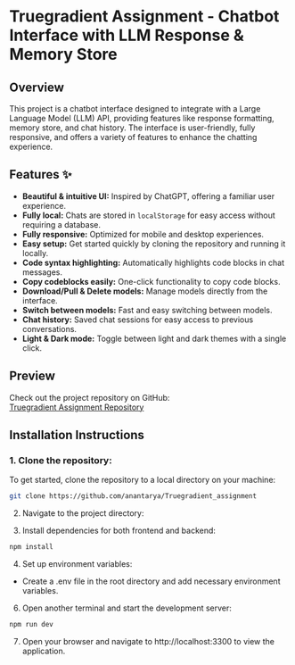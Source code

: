 # Truegradient Assignment - Chatbot Interface with LLM Response & Memory Store

## Overview
This project is a chatbot interface designed to integrate with a Large Language Model (LLM) API, providing features like response formatting, memory store, and chat history. The interface is user-friendly, fully responsive, and offers a variety of features to enhance the chatting experience.

## Features ✨

- **Beautiful & intuitive UI:** Inspired by ChatGPT, offering a familiar user experience.
- **Fully local:** Chats are stored in `localStorage` for easy access without requiring a database.
- **Fully responsive:** Optimized for mobile and desktop experiences.
- **Easy setup:** Get started quickly by cloning the repository and running it locally.
- **Code syntax highlighting:** Automatically highlights code blocks in chat messages.
- **Copy codeblocks easily:** One-click functionality to copy code blocks.
- **Download/Pull & Delete models:** Manage models directly from the interface.
- **Switch between models:** Fast and easy switching between models.
- **Chat history:** Saved chat sessions for easy access to previous conversations.
- **Light & Dark mode:** Toggle between light and dark themes with a single click.

## Preview
Check out the project repository on GitHub:  
[Truegradient Assignment Repository](https://github.com/anantarya/Truegradient_assignment)

## Installation Instructions

### 1. Clone the repository:
To get started, clone the repository to a local directory on your machine:
```bash
git clone https://github.com/anantarya/Truegradient_assignment
```

2. Navigate to the project directory:


3. Install dependencies for both frontend and backend:

```bash
npm install
```

4. Set up environment variables:

- Create a .env file in the root directory and add necessary environment variables.

6. Open another terminal and start the development server:

```bash
npm run dev
```

7. Open your browser and navigate to http://localhost:3300 to view the application.
